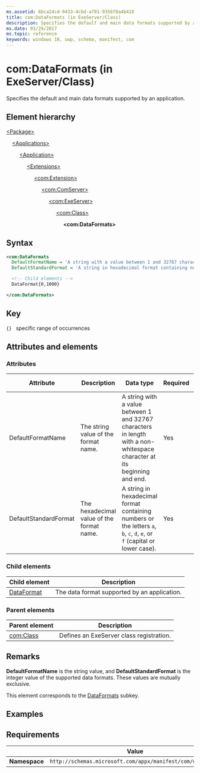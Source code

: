 ```yaml
---
ms.assetid: 6bca24cd-9433-4cbd-a701-9356f0a4b418
title: com:DataFormats (in ExeServer/Class)
description: Specifies the default and main data formats supported by an application (in ExeServer/Class).
ms.date: 03/29/2017
ms.topic: reference
keywords: windows 10, uwp, schema, manifest, com
---
```


# com:DataFormats (in ExeServer/Class)

Specifies the default and main data formats supported by an application.

## Element hierarchy

[\<Package\>](element-package.md)

&nbsp;&nbsp;&nbsp;&nbsp;[\<Applications\>](element-applications.md)

&nbsp;&nbsp;&nbsp;&nbsp; &nbsp;&nbsp;&nbsp;&nbsp;[\<Application\>](element-application.md)

&nbsp;&nbsp;&nbsp;&nbsp; &nbsp;&nbsp;&nbsp;&nbsp; &nbsp;&nbsp;&nbsp;&nbsp;[\<Extensions\>](element-1-extensions.md)

&nbsp;&nbsp;&nbsp;&nbsp; &nbsp;&nbsp;&nbsp;&nbsp; &nbsp;&nbsp;&nbsp;&nbsp; &nbsp;&nbsp;&nbsp;&nbsp;[\<com:Extension\>](element-com-extension.md)

&nbsp;&nbsp;&nbsp;&nbsp; &nbsp;&nbsp;&nbsp;&nbsp; &nbsp;&nbsp;&nbsp;&nbsp; &nbsp;&nbsp;&nbsp;&nbsp; &nbsp;&nbsp;&nbsp;&nbsp;[\<com:ComServer\>](element-com-comserver.md)

&nbsp;&nbsp;&nbsp;&nbsp; &nbsp;&nbsp;&nbsp;&nbsp; &nbsp;&nbsp;&nbsp;&nbsp; &nbsp;&nbsp;&nbsp;&nbsp; &nbsp;&nbsp;&nbsp;&nbsp; &nbsp;&nbsp;&nbsp;&nbsp;[\<com:ExeServer\>](element-com-exeserver.md)

&nbsp;&nbsp;&nbsp;&nbsp; &nbsp;&nbsp;&nbsp;&nbsp; &nbsp;&nbsp;&nbsp;&nbsp; &nbsp;&nbsp;&nbsp;&nbsp; &nbsp;&nbsp;&nbsp;&nbsp; &nbsp;&nbsp;&nbsp;&nbsp; &nbsp;&nbsp;&nbsp;&nbsp;[\<com:Class\>](element-com-exeserver-class.md)

&nbsp;&nbsp;&nbsp;&nbsp; &nbsp;&nbsp;&nbsp;&nbsp; &nbsp;&nbsp;&nbsp;&nbsp; &nbsp;&nbsp;&nbsp;&nbsp; &nbsp;&nbsp;&nbsp;&nbsp; &nbsp;&nbsp;&nbsp;&nbsp; &nbsp;&nbsp;&nbsp;&nbsp; &nbsp;&nbsp;&nbsp;&nbsp;**\<com:DataFormats\>**

## Syntax

```xml
<com:DataFormats
  DefaultFormatName = 'A string with a value between 1 and 32767 characters in length with a non-whitespace character at its beginning and end.'
  DefaultStandardFormat = 'A string in hexadecimal format containing numbers or the letters a, b, c, d, e, f (capital or lower case)'. >

  <!-- Child elements -->
  DataFormat{0,1000}

</com:DataFormats>
```

## Key

`{}`   specific range of occurrences

## Attributes and elements

### Attributes

| Attribute | Description | Data type | Required | Default value |
|-|-|-|-|-|
| DefaultFormatName | The string value of the format name. | A string with a value between 1 and 32767 characters in length with a non-whitespace character at its beginning and end. | Yes |  |
| DefaultStandardFormat | The hexadecimal value of the format name. | A string in hexadecimal format containing numbers or the letters `a`, `b`, `c`, `d`, `e`, or `f` (capital or lower case). | Yes |  |

### Child elements

| Child element | Description |
|-|-|
| [DataFormat](element-com-exe-dataformat.md) | The data format supported by an application. |

### Parent elements

| Parent element | Description |
|-|-|
| [com:Class](element-com-exeserver-class.md) | Defines an ExeServer class registration. |

## Remarks

**DefaultFormatName** is the string value, and **DefaultStandardFormat** is the integer value of the supported data formats. These values are mutually exclusive.

This element corresponds to the [DataFormats](/windows/win32/com/dataformats) subkey.

## Examples

## Requirements

|   | Value  |
|--|--|
| **Namespace** | `http://schemas.microsoft.com/appx/manifest/com/windows10` |
